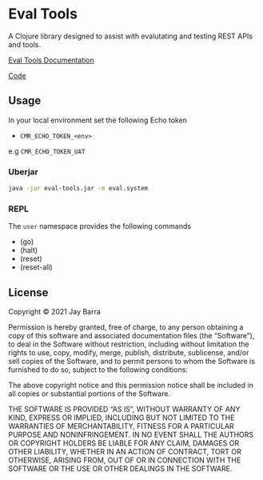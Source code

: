 # Eval Tools

A Clojure library designed to assist with evalutating and testing REST
APIs and tools.

[Eval Tools Documentation](https://jaybarra.github.io/eval-tools/)

[Code](https://github.com/jaybarra/eval-tools)

## Usage

In your local environment set the following Echo token

* `CMR_ECHO_TOKEN_<env>`

e.g `CMR_ECHO_TOKEN_UAT`

### Uberjar

```sh
java -jar eval-tools.jar -m eval.system
```

### REPL

The `user` namespace provides the following commands
* (go)
* (halt)
* (reset)
* (reset-all)

## License

Copyright © 2021 Jay Barra

Permission is hereby granted, free of charge, to any person obtaining a copy of this software and associated documentation files (the “Software”), to deal in the Software without restriction, including without limitation the rights to use, copy, modify, merge, publish, distribute, sublicense, and/or sell copies of the Software, and to permit persons to whom the Software is furnished to do so, subject to the following conditions:

The above copyright notice and this permission notice shall be included in all copies or substantial portions of the Software.

THE SOFTWARE IS PROVIDED “AS IS”, WITHOUT WARRANTY OF ANY KIND, EXPRESS OR IMPLIED, INCLUDING BUT NOT LIMITED TO THE WARRANTIES OF MERCHANTABILITY, FITNESS FOR A PARTICULAR PURPOSE AND NONINFRINGEMENT. IN NO EVENT SHALL THE AUTHORS OR COPYRIGHT HOLDERS BE LIABLE FOR ANY CLAIM, DAMAGES OR OTHER LIABILITY, WHETHER IN AN ACTION OF CONTRACT, TORT OR OTHERWISE, ARISING FROM, OUT OF OR IN CONNECTION WITH THE SOFTWARE OR THE USE OR OTHER DEALINGS IN THE SOFTWARE.
